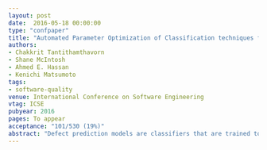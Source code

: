 ```yaml
---
layout: post
date:  2016-05-18 00:00:00
type: "confpaper"
title: "Automated Parameter Optimization of Classification techniques for Defect Prediction Models"
authors:
- Chakkrit Tantithamthavorn
- Shane McIntosh
- Ahmed E. Hassan
- Kenichi Matsumoto
tags:
- software-quality
venue: International Conference on Software Engineering
vtag: ICSE
pubyear: 2016
pages: To appear
acceptance: "101/530 (19%)"
abstract: "Defect prediction models are classifiers that are trained to identify defect-prone software modules. Such classifiers have configurable parameters that control their characteristics (e.g., the number of trees in a random forest classifier). Recent studies show that these classifiers may underperform due to the use of suboptimal default parameter settings.  However, it is impractical to assess all of the possible settings in the parameter spaces. In this paper, we investigate the performance of defect prediction models where Caret, an automated parameter optimization technique, has been applied. Through a case study of 18 datasets from systems that span both proprietary and open source domains, we find that (1) Caret improves the AUC performance of defect prediction models by as much as 40 percentage points; (2) Caret-optimized classifiers are at least as stable as (with 35% of them being more stable than) classifiers that are trained using the default settings; and (3) Caret increases the likelihood of producing a top-performing classifier by as much as 83%. Hence, we conclude that parameter settings can indeed have a large impact on the performance of defect prediction models. Indeed, automated parameter optimization should be considered for use in future defect prediction studies."
---
```

